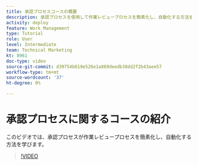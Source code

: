 ```yaml
---
title: 承認プロセスコースの概要
description: 承認プロセスを使用して作業レビュープロセスを簡素化し、自動化する方法を説明します。
activity: deploy
feature: Work Management
type: Tutorial
role: User
level: Intermediate
team: Technical Marketing
kt: 8961
doc-type: video
source-git-commit: d39754b619e526e1a869deedb38dd2f2b43aee57
workflow-type: tm+mt
source-wordcount: '37'
ht-degree: 0%

---
```


# 承認プロセスに関するコースの紹介

このビデオでは、承認プロセスが作業レビュープロセスを簡素化し、自動化する方法を学びます。

>[!VIDEO](https://video.tv.adobe.com/v/335224/?quality=12)
